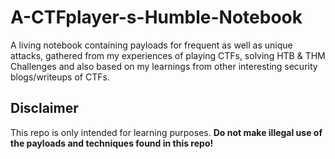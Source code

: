 # A-CTFplayer-s-Humble-Notebook

A living notebook containing payloads for frequent as well as unique attacks, gathered from my experiences of playing CTFs, solving HTB & THM Challenges and also based on my learnings from other interesting security blogs/writeups of CTFs.

## Disclaimer

This repo is only intended for learning purposes. **Do not make illegal use of the payloads and techniques found in this repo!**


